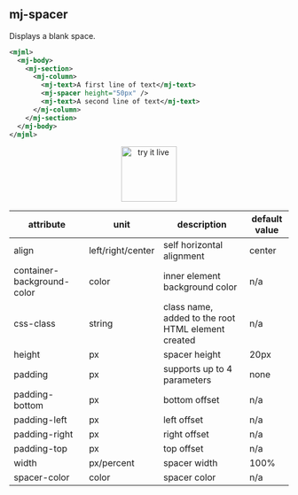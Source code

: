 ## mj-spacer

Displays a blank space.

```xml
<mjml>
  <mj-body>
    <mj-section>
      <mj-column>
        <mj-text>A first line of text</mj-text>
        <mj-spacer height="50px" />
        <mj-text>A second line of text</mj-text>
      </mj-column>
    </mj-section>
  </mj-body>
</mjml>
```

<p align="center">
  <a href="https://mjml.io/try-it-live/components/spacer">
    <img width="100px" src="https://mjml.io/assets/img/svg/TRYITLIVE.svg" alt="try it live" />
  </a>
</p>

attribute                    | unit          | description                     | default value
-----------------------------|---------------|---------------------------------|------------------------------
align                        | left/right/center | self horizontal alignment   | center
container-background-color   | color         | inner element background color  | n/a
css-class                    | string        | class name, added to the root HTML element created | n/a
height                       | px            | spacer height                   | 20px
padding                      | px            | supports up to 4 parameters     | none
padding-bottom               | px            | bottom offset                   | n/a
padding-left                 | px            | left offset                     | n/a
padding-right                | px            | right offset                    | n/a
padding-top                  | px            | top offset                      | n/a
width                        | px/percent    | spacer width                    | 100%
spacer-color                 | color         | spacer color                    | n/a
